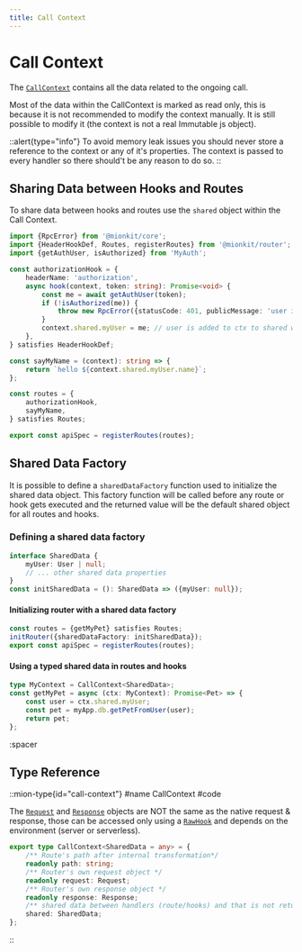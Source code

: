 ```yaml
---
title: Call Context
---
```


# Call Context

The [`CallContext`](#type-call-context) contains all the data related to the ongoing call.

Most of the data within the CallContext is marked as read only, this is because it is not recommended to modify the context manually. It is still possible to modify it (the context is not a real Immutable js object). 

::alert{type="info"}
To avoid memory leak issues you should never store a reference to the context or any of it's properties. The context is passed to every handler so there should't be any reason to do so.
::

## Sharing Data between Hooks and Routes

To share data between hooks and routes use the `shared` object within the Call Context.

<!-- embedme ../../../../packages/router/examples/sharing-data.ts -->
```ts
import {RpcError} from '@mionkit/core';
import {HeaderHookDef, Routes, registerRoutes} from '@mionkit/router';
import {getAuthUser, isAuthorized} from 'MyAuth';

const authorizationHook = {
    headerName: 'authorization',
    async hook(context, token: string): Promise<void> {
        const me = await getAuthUser(token);
        if (!isAuthorized(me)) {
            throw new RpcError({statusCode: 401, publicMessage: 'user is not authorized'});
        }
        context.shared.myUser = me; // user is added to ctx to shared with other routes/hooks
    },
} satisfies HeaderHookDef;

const sayMyName = (context): string => {
    return `hello ${context.shared.myUser.name}`;
};

const routes = {
    authorizationHook,
    sayMyName,
} satisfies Routes;

export const apiSpec = registerRoutes(routes);

```

## Shared Data Factory

It is possible to define a `sharedDataFactory` function used to initialize the shared data object. This factory function will be called before any route or hook gets executed and the returned value will be the default shared object for all routes and hooks.


### Defining a shared data factory
<!-- embedme ../../../../packages/router/examples/using-context.routes.ts#L6-L10 -->
```ts 
interface SharedData {
    myUser: User | null;
    // ... other shared data properties
}
const initSharedData = (): SharedData => ({myUser: null});
```

#### Initializing router with a shared data factory
<!-- embedme ../../../../packages/router/examples/using-context.routes.ts#L19-L21 -->
```ts
const routes = {getMyPet} satisfies Routes;
initRouter({sharedDataFactory: initSharedData});
export const apiSpec = registerRoutes(routes);
```

#### Using a typed shared data in routes and hooks

<!-- embedme ../../../../packages/router/examples/using-context.routes.ts#L12-L17 -->
```ts
type MyContext = CallContext<SharedData>;
const getMyPet = async (ctx: MyContext): Promise<Pet> => {
    const user = ctx.shared.myUser;
    const pet = myApp.db.getPetFromUser(user);
    return pet;
};
```

:spacer

## Type Reference

::mion-type{id="call-context"}
#name
CallContext
#code


The [`Request`](./request-and-response#request) and [`Response`](./request-and-response#response) objects are NOT the same as the native request & response,
those can be accessed only using a [`RawHook`](./hooks#raw-hooks) and depends on the environment (server or serverless).


<!-- embedme ../../../../packages/router/src/types.ts#L192-L201 -->
```ts
export type CallContext<SharedData = any> = {
    /** Route's path after internal transformation*/
    readonly path: string;
    /** Router's own request object */
    readonly request: Request;
    /** Router's own response object */
    readonly response: Response;
    /** shared data between handlers (route/hooks) and that is not returned in the response. */
    shared: SharedData;
};
```
::



